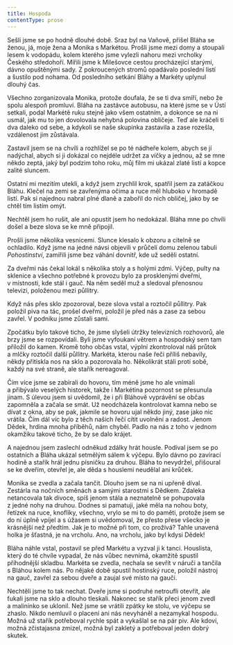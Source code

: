 ```yaml
---
title: Hospoda
contentType: prose
---
```


  

Sešli jsme se po hodně dlouhé době. Sraz byl na Vaňově, přišel Bláha se ženou, já, moje žena a Monika s Markétou. Prošli jsme mezi domy a stoupali lesem k vodopádu, kolem kterého jsme vylezli nahoru mezi vrcholky Českého středohoří. Mířili jsme k Milešovce cestou procházející starými, dávno opuštěnými sady. Z pokroucených stromů opadávalo poslední listí a šustilo pod nohama. Od posledního setkání Bláhy a Markéty uplynul dlouhý čas.

Všechno zorganizovala Monika, protože doufala, že se ti dva smíří, nebo že spolu alespoň promluví. Bláha na zastávce autobusu, na které jsme se v Ústí setkali, podal Markétě ruku stejně jako všem ostatním, a dokonce se na ni usmál, jak mu to jen dovolovala nehybná polovina obličeje. Teď ale kráčeli ti dva daleko od sebe, a kdykoli se naše skupinka zastavila a zase rozešla, vzdálenost jim zůstávala.

Zastavil jsem se na chvíli a rozhlížel se po té nádheře kolem, abych se jí nadýchal, abych si ji dokázal co nejdéle udržet za víčky a jednou, až se mne někdo zeptá, jaký byl podzim toho roku, můj film mi ukázal zlaté listí a kopce zalité sluncem.

Ostatní mi mezitím utekli, a když jsem zrychlil krok, spatřil jsem za zatáčkou Bláhu. Klečel na zemi se zavřenýma očima a ruce měl hluboko v hromadě listí. Pak si najednou nabral plné dlaně a zabořil do nich obličej, jako by se chtěl tím listím omýt.

Nechtěl jsem ho rušit, ale ani opustit jsem ho nedokázal. Bláha mne po chvíli došel a beze slova se ke mně připojil.

Prošli jsme několika vesnicemi. Slunce klesalo k obzoru a citelně se ochladilo. Když jsme na jedné návsi objevili v průčelí domu zelenou tabuli _Pohostinství_, zamířili jsme bez váhání dovnitř, kde už seděli ostatní.

Za dveřmi nás čekal lokál s několika stoly a s holými zdmi. Výčep, pulty na sklenice a všechno potřebné k provozu bylo za prosklenými dveřmi, v místnosti, kde stál i gauč. Na něm seděl muž a sledoval přenosnou televizi, položenou mezi půllitry.

Když nás přes sklo zpozoroval, beze slova vstal a roztočil půllitry. Pak položil piva na tác, prošel dveřmi, položil je před nás a zase za sebou zavřel. V podniku jsme zůstali sami.

Zpočátku bylo takové ticho, že jsme slyšeli útržky televizních rozhovorů, ale brzy jsme se rozpovídali. Byli jsme vyfoukaní větrem a hospodský sem tam přiložil do kamen. Kromě toho občas vstal, výplní zkontroloval náš průtok a mlčky roztočil další půllitry. Markéta, kterou naše řeči příliš nebavily, někdy přitiskla nos na sklo a pozorovala ho. Několikrát stáli proti sobě, každý na své straně, ale stařík nereagoval.

Čím více jsme se zabírali do hovoru, tím méně jsme ho ale vnímali a přibývalo veselých historek, takže i Markétina pozornost se přesunula jinam. S úlevou jsem si uvědomil, že i při Bláhově vyprávění se občas zapomněla a začala se smát. Už neodcházela kontrolovat kamna nebo se dívat z okna, aby se pak, jakmile se hovoru ujal někdo jiný, zase jako nic vrátila. Čím dál víc bylo z těch našich řečí cítit uvolnění a radost. Jenom Dědek, hrdina mnoha příběhů, nám chyběl. Padlo na nás z toho v jednom okamžiku takové ticho, že by se dalo krájet.

A najednou jsem zaslechl odněkud zdálky hrát housle. Podíval jsem se po ostatních a Bláha ukázal setmělým sálem k výčepu. Bylo dávno po zavírací hodině a stařík hrál jednu písničku za druhou. Bláha to nevydržel, přišoural se ke dveřím, otevřel je, ale děda s houslemi neudělal ani krůček.

Monika se zvedla a začala tančit. Dlouho jsem se na ni upřeně díval. Zestárla na nočních směnách a samými starostmi s Dědkem. Zdaleka netancovala tak divoce, spíš jenom stála a neznatelně se pohupovala z jedné nohy na druhou. Dodnes si pamatuji, jaké měla na nohou boty, řetízek na ruce, knoflíky, všechno, vrylo se mi to do paměti, protože jsem se do ní úplně vpíjel a s úžasem si uvědomoval, že přesto přese všecko je krásnější než předtím. Jak je to možné při tom, co prožívá? Tahle unavená holka je šťastná, je na vrcholu. Ano, na vrcholu, jako byl kdysi Dědek!

Bláha náhle vstal, postavil se před Markétu a vyzval ji k tanci. Houslista, který do té chvíle vypadal, že nás vůbec nevnímá, okamžitě spustil příhodnější skladbu. Markéta se zvedla, nechala se sevřít v náruči a tančila s Bláhou kolem nás. Po nějaké době spustil hostinský ruce, položil nástroj na gauč, zavřel za sebou dveře a zaujal své místo na gauči.

Nechtěli jsme to tak nechat. Dveře jsme si podruhé netroufli otevřít, ale ťukali jsme na sklo a dlouho tleskali. Nakonec se stařík přeci jenom zvedl a malininko se uklonil. Než jsme se vrátili zpátky ke stolu, ve výčepu se zhaslo. Nikdo nemluvil o placení ani nás nevyháněl a nezamykal hospodu. Možná už stařík potřeboval rychle spát a vykašlal se na pár piv. Ale kdoví, možná zčistajasna zmizel, možná byl zakletý a potřeboval jeden dobrý skutek.
